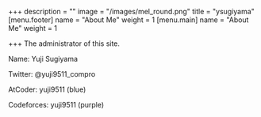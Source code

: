 +++
description = ""
image = "/images/mel_round.png"
title = "ysugiyama"
[menu.footer]
name = "About Me"
weight = 1
[menu.main]
name = "About Me"
weight = 1

+++
The administrator of this site.

Name: Yuji Sugiyama

Twitter: @yuji9511_compro

AtCoder: yuji9511 (blue)

Codeforces: yuji9511 (purple)